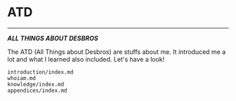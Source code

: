 # ATD
---

***ALL THINGS ABOUT DESBROS***

The ATD (All Things about Desbros) are stuffs about me. It introduced me a lot and what I learned also included. Let's have a look!

```{toctree}
introduction/index.md
whoiam.md
knowledge/index.md
appendices/index.md
```
